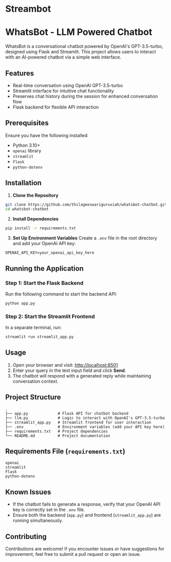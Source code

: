 # Streambot
# WhatsBot - LLM Powered Chatbot

WhatsBot is a conversational chatbot powered by OpenAI's GPT-3.5-turbo, designed using Flask and Streamlit. This project allows users to interact with an AI-powered chatbot via a simple web interface.

## Features
- Real-time conversation using OpenAI GPT-3.5-turbo
- Streamlit interface for intuitive chat functionality
- Preserves chat history during the session for enhanced conversation flow
- Flask backend for flexible API interaction

## Prerequisites
Ensure you have the following installed:
- Python 3.10+
- `openai` library
- `streamlit`
- `Flask`
- `python-dotenv`

## Installation
1. **Clone the Repository**
```bash
git clone https://github.com/thilageeswariguruviah/whatsbot-chatbot.git
cd whatsbot-chatbot
```

2. **Install Dependencies**
```bash
pip install -r requirements.txt
```

3. **Set Up Environment Variables**
Create a `.env` file in the root directory and add your OpenAI API key:

```
OPENAI_API_KEY=your_openai_api_key_here
```

## Running the Application

### Step 1: Start the Flask Backend
Run the following command to start the backend API:
```bash
python app.py
```

### Step 2: Start the Streamlit Frontend
In a separate terminal, run:
```bash
streamlit run streamlit_app.py
```

## Usage
1. Open your browser and visit: [http://localhost:8501](http://localhost:8501)
2. Enter your query in the text input field and click **Send**.
3. The chatbot will respond with a generated reply while maintaining conversation context.

## Project Structure
```
.
├── app.py             # Flask API for chatbot backend
├── llm.py             # Logic to interact with OpenAI's GPT-3.5-turbo
├── streamlit_app.py   # Streamlit frontend for user interaction
├── .env               # Environment variables (add your API key here)
├── requirements.txt   # Project dependencies
└── README.md          # Project documentation
```

## Requirements File (`requirements.txt`)
```
openai
streamlit
Flask
python-dotenv
```

## Known Issues
- If the chatbot fails to generate a response, verify that your OpenAI API key is correctly set in the `.env` file.
- Ensure both the backend (`app.py`) and frontend (`streamlit_app.py`) are running simultaneously.

## Contributing
Contributions are welcome! If you encounter issues or have suggestions for improvement, feel free to submit a pull request or open an issue.


